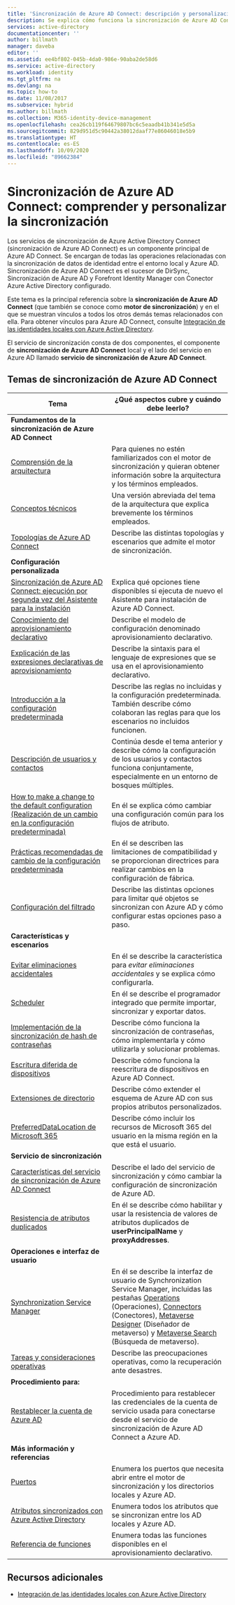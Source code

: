 ```yaml
---
title: 'Sincronización de Azure AD Connect: descripción y personalización de la sincronización | Microsoft Docs'
description: Se explica cómo funciona la sincronización de Azure AD Connect y cómo personalizarla.
services: active-directory
documentationcenter: ''
author: billmath
manager: daveba
editor: ''
ms.assetid: ee4bf802-045b-4da0-986e-90aba2de58d6
ms.service: active-directory
ms.workload: identity
ms.tgt_pltfrm: na
ms.devlang: na
ms.topic: how-to
ms.date: 11/08/2017
ms.subservice: hybrid
ms.author: billmath
ms.collection: M365-identity-device-management
ms.openlocfilehash: cea26cb119f64679807bc6c5eaadb41b341e5d5a
ms.sourcegitcommit: 829d951d5c90442a38012daaf77e86046018e5b9
ms.translationtype: HT
ms.contentlocale: es-ES
ms.lasthandoff: 10/09/2020
ms.locfileid: "89662384"
---
```

# <a name="azure-ad-connect-sync-understand-and-customize-synchronization"></a>Sincronización de Azure AD Connect: comprender y personalizar la sincronización
Los servicios de sincronización de Azure Active Directory Connect (sincronización de Azure AD Connect) es un componente principal de Azure AD Connect. Se encargan de todas las operaciones relacionadas con la sincronización de datos de identidad entre el entorno local y Azure AD. Sincronización de Azure AD Connect es el sucesor de DirSync, Sincronización de Azure AD y Forefront Identity Manager con Conector Azure Active Directory configurado.

Este tema es la principal referencia sobre la **sincronización de Azure AD Connect** (que también se conoce como **motor de sincronización**) y en el que se muestran vínculos a todos los otros demás temas relacionados con ella. Para obtener vínculos para Azure AD Connect, consulte [Integración de las identidades locales con Azure Active Directory](whatis-hybrid-identity.md).

El servicio de sincronización consta de dos componentes, el componente de **sincronización de Azure AD Connect** local y el lado del servicio en Azure AD llamado **servicio de sincronización de Azure AD Connect**.

## <a name="azure-ad-connect-sync-topics"></a>Temas de sincronización de Azure AD Connect
| Tema | ¿Qué aspectos cubre y cuándo debe leerlo? |
| --- | --- |
| **Fundamentos de la sincronización de Azure AD Connect** | |
| [Comprensión de la arquitectura](concept-azure-ad-connect-sync-architecture.md) |Para quienes no estén familiarizados con el motor de sincronización y quieran obtener información sobre la arquitectura y los términos empleados. |
| [Conceptos técnicos](how-to-connect-sync-technical-concepts.md) |Una versión abreviada del tema de la arquitectura que explica brevemente los términos empleados. |
| [Topologías de Azure AD Connect](plan-connect-topologies.md) |Describe las distintas topologías y escenarios que admite el motor de sincronización. |
| **Configuración personalizada** | |
| [Sincronización de Azure AD Connect: ejecución por segunda vez del Asistente para la instalación](how-to-connect-installation-wizard.md) |Explica qué opciones tiene disponibles si ejecuta de nuevo el Asistente para instalación de Azure AD Connect. |
| [Conocimiento del aprovisionamiento declarativo](concept-azure-ad-connect-sync-declarative-provisioning.md) |Describe el modelo de configuración denominado aprovisionamiento declarativo. |
| [Explicación de las expresiones declarativas de aprovisionamiento](concept-azure-ad-connect-sync-declarative-provisioning-expressions.md) |Describe la sintaxis para el lenguaje de expresiones que se usa en el aprovisionamiento declarativo. |
| [Introducción a la configuración predeterminada](concept-azure-ad-connect-sync-default-configuration.md) |Describe las reglas no incluidas y la configuración predeterminada. También describe cómo colaboran las reglas para que los escenarios no incluidos funcionen. |
| [Descripción de usuarios y contactos](concept-azure-ad-connect-sync-user-and-contacts.md) |Continúa desde el tema anterior y describe cómo la configuración de los usuarios y contactos funciona conjuntamente, especialmente en un entorno de bosques múltiples. |
| [How to make a change to the default configuration (Realización de un cambio en la configuración predeterminada)](how-to-connect-sync-change-the-configuration.md) |En él se explica cómo cambiar una configuración común para los flujos de atributo. |
| [Prácticas recomendadas de cambio de la configuración predeterminada](how-to-connect-sync-best-practices-changing-default-configuration.md) |En él se describen las limitaciones de compatibilidad y se proporcionan directrices para realizar cambios en la configuración de fábrica. |
| [Configuración del filtrado](how-to-connect-sync-configure-filtering.md) |Describe las distintas opciones para limitar qué objetos se sincronizan con Azure AD y cómo configurar estas opciones paso a paso. |
| **Características y escenarios** | |
| [Evitar eliminaciones accidentales](how-to-connect-sync-feature-prevent-accidental-deletes.md) |En él se describe la característica para *evitar eliminaciones accidentales* y se explica cómo configurarla. |
| [Scheduler](how-to-connect-sync-feature-scheduler.md) |En él se describe el programador integrado que permite importar, sincronizar y exportar datos. |
| [Implementación de la sincronización de hash de contraseñas](how-to-connect-password-hash-synchronization.md) |Describe cómo funciona la sincronización de contraseñas, cómo implementarla y cómo utilizarla y solucionar problemas. |
| [Escritura diferida de dispositivos](how-to-connect-device-writeback.md) |Describe cómo funciona la reescritura de dispositivos en Azure AD Connect. |
| [Extensiones de directorio](how-to-connect-sync-feature-directory-extensions.md) |Describe cómo extender el esquema de Azure AD con sus propios atributos personalizados. |
| [PreferredDataLocation de Microsoft 365](how-to-connect-sync-feature-preferreddatalocation.md) |Describe cómo incluir los recursos de Microsoft 365 del usuario en la misma región en la que está el usuario. |
| **Servicio de sincronización** | |
| [Características del servicio de sincronización de Azure AD Connect](how-to-connect-syncservice-features.md) |Describe el lado del servicio de sincronización y cómo cambiar la configuración de sincronización de Azure AD. |
| [Resistencia de atributos duplicados](how-to-connect-syncservice-duplicate-attribute-resiliency.md) |En él se describe cómo habilitar y usar la resistencia de valores de atributos duplicados de **userPrincipalName** y **proxyAddresses**. |
| **Operaciones e interfaz de usuario** | |
| [Synchronization Service Manager](how-to-connect-sync-service-manager-ui.md) |En él se describe la interfaz de usuario de Synchronization Service Manager, incluidas las pestañas [Operations](how-to-connect-sync-service-manager-ui-operations.md) (Operaciones), [Connectors](how-to-connect-sync-service-manager-ui-connectors.md) (Conectores), [Metaverse Designer](how-to-connect-sync-service-manager-ui-mvdesigner.md) (Diseñador de metaverso) y [Metaverse Search](how-to-connect-sync-service-manager-ui-mvsearch.md) (Búsqueda de metaverso). |
| [Tareas y consideraciones operativas](./how-to-connect-sync-staging-server.md) |Describe las preocupaciones operativas, como la recuperación ante desastres. |
| **Procedimiento para:** | |
| [Restablecer la cuenta de Azure AD](how-to-connect-azureadaccount.md) |Procedimiento para restablecer las credenciales de la cuenta de servicio usada para conectarse desde el servicio de sincronización de Azure AD Connect a Azure AD. |
| **Más información y referencias** | |
| [Puertos](reference-connect-ports.md) |Enumera los puertos que necesita abrir entre el motor de sincronización y los directorios locales y Azure AD. |
| [Atributos sincronizados con Azure Active Directory](reference-connect-sync-attributes-synchronized.md) |Enumera todos los atributos que se sincronizan entre los AD locales y Azure AD. |
| [Referencia de funciones](reference-connect-sync-functions-reference.md) |Enumera todas las funciones disponibles en el aprovisionamiento declarativo. |

## <a name="additional-resources"></a>Recursos adicionales
* [Integración de las identidades locales con Azure Active Directory](whatis-hybrid-identity.md)
